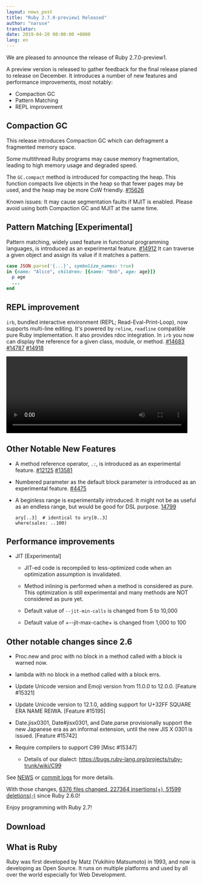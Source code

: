 ```yaml
---
layout: news_post
title: "Ruby 2.7.0-preview1 Released"
author: "naruse"
translator:
date: 2019-04-20 00:00:00 +0000
lang: en
---
```


We are pleased to announce the release of Ruby 2.7.0-preview1.

A preview version is released to gather feedback for the final release planed to release on December. It introduces a number of new features and performance improvements, most notably:

* Compaction GC
* Pattern Matching
* REPL improvement

## Compaction GC

This release introduces Compaction GC which can defragment a fragmented memory space.

Some multithread Ruby programs may cause memory fragmentation, leading to high memory usage and degraded speed.

The `GC.compact` method is introduced for compacting the heap. This function compacts live objects in the heap so that fewer pages may be used, and the heap may be more CoW friendly. [#15626](https://bugs.ruby-lang.org/issues/15626)

Known issues: It may cause segmentation faults if MJIT is enabled. Please avoid using both Compaction GC and MJIT at the same time.

## Pattern Matching [Experimental]

Pattern matching, widely used feature in functional programming languages, is introduced as an experimental feature. [#14912](https://bugs.ruby-lang.org/issues/14912)
It can traverse a given object and assign its value if it matches a pattern.

```ruby
case JSON.parse('{...}', symbolize_names: true)
in {name: "Alice", children: [{name: "Bob", age: age}]}
  p age
  ...
end
```

## REPL improvement

`irb`, bundled interactive environment (REPL; Read-Eval-Print-Loop), now supports multi-line editing. It's powered by `reline`, `readline` compatible pure Ruby implementation.
It also provides rdoc integration. In `irb` you now can display the reference for a given class, module, or method.  [#14683](https://bugs.ruby-lang.org/issues/14683) [#14787](https://bugs.ruby-lang.org/issues/14787) [#14918](https://bugs.ruby-lang.org/issues/14918)

<video autoplay="autoplay" loop="loop" width="478" height="202">
  <source src="//ftp.ruby-lang.org/pub/media/irb_multiline.mp4" type="video/mp4">
</video>

## Other Notable New Features

* A method reference operator, <code>.:</code>, is introduced as an experimental feature.  [#12125]( https://bugs.ruby-lang.org/issues/12125) [#13581]( https://bugs.ruby-lang.org/issues/13581)

* Numbered parameter as the default block parameter is introduced as an experimental feature.  [#4475](https://bugs.ruby-lang.org/issues/4475)

* A beginless range is experimentally introduced.  It might not be as useful
  as an endless range, but would be good for DSL purpose. [14799](https://bugs.ruby-lang.org/issues/14799)

      ary[..3]  # identical to ary[0..3]
      where(sales: ..100)

## Performance improvements

* JIT [Experimental]

  * JIT-ed code is recompiled to less-optimized code when an optimization assumption is invalidated.

  * Method inlining is performed when a method is considered as pure. This optimization is still experimental and many methods are NOT considered as pure yet.

  * Default value of `--jit-min-calls` is changed from 5 to 10,000

  * Default value of +--jit-max-cache+ is changed from 1,000 to 100

## Other notable changes since 2.6

* Proc.new and proc with no block in a method called with a block is warned now.

* lambda with no block in a method called with a block errs.

* Update Unicode version and Emoji version from 11.0.0 to 12.0.0.  [Feature #15321]

* Update Unicode version to 12.1.0, adding support for U+32FF SQUARE ERA NAME REIWA.  [Feature #15195]

* Date.jisx0301, Date#jisx0301, and Date.parse provisionally support the new Japanese era as an informal extension, until the new JIS X 0301 is issued.  [Feature #15742]

* Require compilers to support C99 [Misc #15347]
  * Details of our dialect: https://bugs.ruby-lang.org/projects/ruby-trunk/wiki/C99

See [NEWS](https://github.com/ruby/ruby/blob/v2_7_0_preview1/NEWS) or [commit logs](https://github.com/ruby/ruby/compare/v2_6_0...v2_7_0_preview1) for more details.

With those changes, [6376 files changed, 227364 insertions(+), 51599 deletions(-)](https://github.com/ruby/ruby/compare/v2_6_0...v2_7_0_preview1) since Ruby 2.6.0!

Enjoy programming with Ruby 2.7!

## Download



## What is Ruby

Ruby was first developed by Matz (Yukihiro Matsumoto) in 1993, and now is developing as Open Source. It runs on multiple platforms and used by all over the world especially for Web Development.
